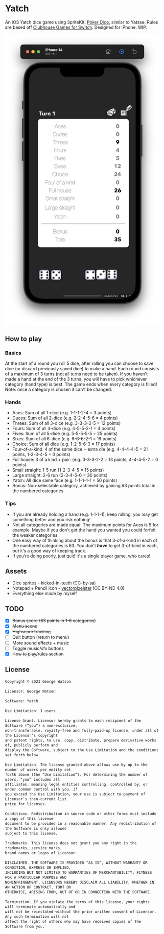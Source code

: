 # Yatch

An iOS Yatch dice game using SpriteKit. [Poker Dice](https://en.wikipedia.org/wiki/Yacht_(dice_game)), similar to Yatzee. Rules are based off [Clubhouse Games for Switch](https://www.nintendo.com/store/products/clubhouse-games-51-worldwide-classics-switch/). Designed for iPhone. WIP.

<p align="center">
    <img src="https://github.com/takeiteasy/Yatch/blob/master/screenshot.png?raw=true">
</p>


## How to play

### Basics

At the start of a round you roll 5 dice, after rolling you can choose to save dice (or discard previously saved dice) to make a hand. Each round consists of a maximum of 3 turns (not all turns need to be taken). If you haven't made a hand at the end of the 3 turns, you will have to pick whichever category (hand type) is best. The game ends when every category is filled! Note: once a category is chosen it can't be changed.

### Hands

- Aces: Sum of all 1-dice (e.g. 1-1-1-2-4 = 3 points)
- Duces: Sum of all 2-dice (e.g. 2-2-4-5-6 = 4 points)
- Threes: Sum of all 3-dice (e.g. 3-3-3-3-5 = 12 points)
- Fours: Sum of all 4-dice (e.g. 4-5-5-2-1 = 4 points)
- Fives: Sum of all 5-dice (e.g. 5-5-5-5-5 = 25 points)
- Sixes: Sum of all 6-dice (e.g. 6-6-6-2-1 = 18 points)
- Choice: Sum of all dice (e.g. 1-2-5-6-3 = 17 points)
- Four-of-a-kind: 4 of the same dice + extra die (e.g. 4-4-4-4-5 = 21 points, 1-2-3-4-5 = 0 points)
- Full house: 3 of a kind + pair: (e.g. 3-3-3-2-2 = 13 points, 4-4-4-5-2 = 0 points)
- Small straight: 1-5 run (1-2-3-4-5 = 15 points)
- Large straight: 2-6 run (2-3-4-5-6 = 30 points)
- Yatch: All dice same face (e.g. 1-1-1-1-1 = 50 points)
- Bonus: Non-selectable category, achieved by gaining 63 points total in the numbered categories

### Tips

- If you are already holding a hand (e.g. 1-1-1-1), keep rolling, you may get something better and you risk nothing!
- Not all categories are made equal: The maximum points for Aces is 5 for example. Maybe if you don't get the hand you wanted you could forfeit the weaker categories.
- One easy way of thinking about the bonus is that 3-of-a-kind in each of the numbered categories is 63. You don't ***have*** to get 3-of-kind in each, but it's a good way of keeping track.
- If you're doing poorly, just quit! It's a single player game, who cares!

## Assets

 - Dice sprites - [kicked-in-teeth](https://kicked-in-teeth.itch.io/dice-roll) (CC-by-sa)
 - Notepad + Pencil icon - [vectorpixelstar](https://vectorpixelstar.itch.io/1-bit-icons-part-2) (CC BY-ND 4.0)
 - Everything else made by myself
 
## TODO

- [X] ~~Bonus score (63 points in 1-6 categories)~~
- [X] ~~Menu scene~~
- [X] ~~Highscore tracking~~
- [ ] Quit button (return to menu)
- [ ] More sound effects + music
- [ ] Toggle music/sfx buttons
- [X] ~~How to play/rules section~~

## License
```
Copyright © 2021 George Watson

Licensor: George Watson

Software: Yatch

Use Limitation: 1 users

License Grant. Licensor hereby grants to each recipient of the Software (“you”) a non-exclusive,
non-transferable, royalty-free and fully-paid-up license, under all of the Licensor’s copyright
and patent rights, to use, copy, distribute, prepare derivative works of, publicly perform and
display the Software, subject to the Use Limitation and the conditions set forth below.

Use Limitation. The license granted above allows use by up to the number of users per entity set
forth above (the “Use Limitation”). For determining the number of users, “you” includes all
affiliates, meaning legal entities controlling, controlled by, or under common control with you. If
you exceed the Use Limitation, your use is subject to payment of Licensor’s then-current list
price for licenses.

Conditions. Redistribution in source code or other forms must include a copy of this license
document to be provided in a reasonable manner. Any redistribution of the Software is only allowed
subject to this license.

Trademarks. This license does not grant you any right in the trademarks, service marks,
brand names or logos of Licensor.

DISCLAIMER. THE SOFTWARE IS PROVIDED “AS IS”, WITHOUT WARRANTY OR CONDITION, EXPRESS OR IMPLIED,
INCLUDING BUT NOT LIMITED TO WARRANTIES OF MERCHANTABILITY, FITNESS FOR A PARTICULAR PURPOSE AND
NONINFRINGEMENT. LICENSORS HEREBY DISCLAIM ALL LIABILITY, WHETHER IN AN ACTION OF CONTRACT, TORT OR
OTHERWISE, ARISING FROM, OUT OF OR IN CONNECTION WITH THE SOFTWARE.

Termination. If you violate the terms of this license, your rights will terminate automatically and
will not be reinstated without the prior written consent of Licensor. Any such termination will not
affect the right of others who may have received copies of the Software from you.
```
